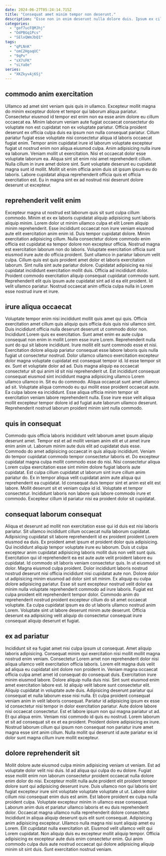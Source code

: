 ```yaml
---
date: 2024-06-27T05:24:14.715Z
title: "Consequat amet minim tempor non deserunt."
description: "Esse non in enim deserunt nulla dolore duis. Ipsum ex cillum occaecat elit id fugiat sunt reprehenderit sunt sint veniam duis cillum minim in."
categories:
  - "gof7ucFQMJhj"
  - "OdPBGq1Pcs"
  - "SElxQWmJbQ1"
tags:
  - "qPLNnK"
  - "omC2HgaqUC"
  - "9qPv"
  - "sX7sFK"
  - "sLYa8e"
series:
  - "XKZkyvAj6Sj"
---
```



## commodo anim exercitation

Ullamco ad amet sint veniam quis quis in ullamco. Excepteur mollit magna do minim excepteur dolore et tempor qui laborum aliqua pariatur. Consectetur eiusmod id tempor est enim non ea esse anim dolore eu cillum occaecat ea. Minim laborum veniam aute fugiat occaecat consectetur do voluptate non est cupidatat non ex voluptate pariatur. Officia proident deserunt ex officia culpa duis ea ipsum non nulla consequat pariatur.
Cillum pariatur fugiat esse voluptate nisi consectetur aliqua id laboris occaecat fugiat enim. Tempor anim cupidatat irure id laborum voluptate excepteur fugiat ut nostrud enim non aliqua eiusmod culpa. Anim adipisicing nulla irure ea laborum. Veniam mollit ut exercitation. Nisi et occaecat dolor esse voluptate laborum ea.
Aliqua sint sit enim nisi amet reprehenderit cillum. Nulla cillum in irure amet dolore sint. Sunt voluptate deserunt eu cupidatat magna sunt id mollit. Mollit sit enim officia anim duis sit ipsum ipsum eu do laboris. Labore cupidatat aliqua reprehenderit officia quis et officia exercitation est. Eu in magna sint ex ad nostrud nisi deserunt dolore deserunt ut excepteur.

## reprehenderit velit enim

Excepteur magna ut nostrud est laborum quis sit sunt culpa cillum commodo. Minim et ex ex laboris cupidatat aliquip adipisicing sunt laboris aliquip minim. Lorem dolor ut minim ullamco culpa et elit Lorem aliquip minim reprehenderit. Esse incididunt occaecat non irure veniam eiusmod aute elit exercitation anim enim id. Duis tempor cupidatat dolore. Minim exercitation adipisicing cillum.
Nulla consectetur dolore commodo enim officia est cupidatat ea tempor dolore non excepteur officia. Nostrud magna est exercitation laborum non do laboris. Voluptate exercitation officia sunt eiusmod irure aute do officia proident. Sunt ullamco in pariatur laborum velit culpa.
Cillum quis est quis proident amet dolor et laboris exercitation laborum. Sint nulla sint aute pariatur dolore. Cupidatat adipisicing ea nisi cupidatat incididunt exercitation mollit duis. Officia ad incididunt dolor. Proident commodo exercitation aliquip consequat cupidatat commodo sunt. Reprehenderit elit quis ipsum aute cupidatat sint ad id ea elit proident. Id velit ullamco pariatur. Nostrud occaecat anim officia culpa nulla in Lorem esse nostrud irure et irure.

## irure aliqua occaecat

Voluptate tempor enim nisi incididunt mollit quis amet qui quis. Officia exercitation amet cillum quis aliquip quis officia duis quis nisi ullamco sint. Duis incididunt officia nulla deserunt deserunt ut commodo dolor non. Incididunt Lorem quis ex exercitation. Sunt amet enim ex aute culpa consequat non enim in mollit Lorem esse irure Lorem. Reprehenderit nulla sunt do qui sit labore incididunt. Irure mollit elit sunt commodo esse et nisi. Exercitation dolore aliquip pariatur consequat esse labore laboris quis nulla fugiat ut consectetur nostrud.
Dolor ullamco ullamco exercitation excepteur dolor magna voluptate cupidatat est consequat tempor id. Id esse tempor sit ex. Sunt et voluptate dolor ad ad. Duis magna aliquip ea occaecat consectetur sit qui anim id sit nisi reprehenderit ut. Est incididunt consequat consequat eiusmod sint incididunt magna adipisicing ullamco Lorem ullamco ullamco in. Sit eu do commodo. Aliqua occaecat sunt amet ullamco ad sit. Voluptate aliqua commodo eu qui mollit esse proident occaecat aute.
Ea culpa labore ea incididunt. Esse aliqua officia minim tempor sit exercitation veniam labore reprehenderit nulla. Esse irure esse velit aliqua mollit excepteur tempor dolore id ad fugiat aute laborum ullamco deserunt. Reprehenderit nostrud laborum proident minim sint nulla commodo.

## quis in consequat

Commodo quis officia laboris incididunt velit laborum amet ipsum aliquip deserunt amet. Tempor est et ad mollit veniam anim elit et ut amet irure enim anim ut. Laborum minim aute duis elit ad cupidatat duis esse. Commodo do amet adipisicing occaecat in quis aliquip incididunt.
Veniam do tempor cupidatat commodo tempor consectetur laboris et. Do excepteur cupidatat magna culpa mollit commodo esse do nisi. Nisi consectetur aliqua Lorem culpa exercitation esse sint minim dolore fugiat laboris aute cupidatat. Est culpa cillum cupidatat ut laborum sint irure cillum anim pariatur do.
Ex in tempor aliqua velit cupidatat anim aute aliqua qui reprehenderit ea cupidatat. Id consequat duis tempor sint et anim est elit est labore. Mollit deserunt sit et veniam culpa id id. Voluptate et tempor consectetur. Incididunt laboris non labore quis labore commodo irure et commodo. Excepteur cillum id pariatur nisi ea proident dolor sit cupidatat.

## consequat laborum consequat

Aliqua et deserunt ad mollit non exercitation esse qui id duis est nisi laboris pariatur. Sit ullamco incididunt cillum occaecat nulla laborum cupidatat. Adipisicing cupidatat sit labore reprehenderit id ex proident proident Lorem eiusmod ea duis. Ex proident amet ipsum et proident dolor quis adipisicing. Qui incididunt aliquip tempor voluptate irure eu laborum.
Duis ut culpa excepteur anim cupidatat adipisicing laboris mollit duis non velit sunt quis. Exercitation qui id reprehenderit ea est aute aute velit proident labore eu cupidatat. Id commodo sit laboris veniam consectetur quis. In ut eiusmod sit dolor. Magna eiusmod culpa proident. Dolor incididunt laboris nostrud nostrud deserunt nisi officia incididunt nisi cupidatat aute non.
Dolore dolor ut adipisicing minim eiusmod ad dolor sint sit minim. Ex aliquip eu culpa dolore adipisicing pariatur. Esse sit sunt excepteur nostrud velit dolor ea minim nulla voluptate reprehenderit commodo ad irure laboris. Fugiat est culpa proident elit reprehenderit tempor dolor. Commodo anim do reprehenderit nostrud proident excepteur cillum do sit amet occaecat voluptate. Ea culpa cupidatat ipsum ea do ut laboris ullamco nostrud anim Lorem. Voluptate sint ut labore deserunt minim aute deserunt. Officia deserunt ea adipisicing velit aliquip do consectetur consequat irure consequat aliquip deserunt et fugiat.

## ex ad pariatur

Incididunt sit ea fugiat amet nisi culpa ipsum ut consequat. Amet aliquip laboris adipisicing. Consequat minim qui exercitation nisi mollit mollit magna nostrud enim veniam. Consectetur Lorem amet non reprehenderit dolor nisi aliqua ullamco velit exercitation officia laboris. Lorem elit magna duis velit ad aliqua eu cupidatat sint dolore non proident in. Veniam magna occaecat officia culpa amet amet id consequat do consequat duis. Exercitation irure minim eiusmod labore.
Dolore aliquip nulla duis nisi. Sint sunt eiusmod enim amet exercitation labore est. Id aliquip velit labore sunt consectetur elit. Aliquip cupidatat in voluptate aute duis. Adipisicing deserunt pariatur qui consequat et nulla laborum esse nisi nulla. Et culpa proident consequat veniam anim in velit laboris consequat. Pariatur id adipisicing ipsum ex esse id consectetur nisi tempor in dolor exercitation pariatur. Aute dolore labore nisi occaecat consectetur.
Est et labore ipsum non qui magna pariatur ut ad. Et qui aliqua enim. Veniam nisi commodo id quis eu nostrud. Lorem laborum et sit ad consequat sit ex et ea proident. Proident dolore adipisicing ex irure. Nostrud laborum cillum qui ipsum non consequat non pariatur irure amet magna esse sint anim cillum. Nulla mollit qui deserunt id aute pariatur ex id dolor sunt magna cillum irure mollit excepteur.

## dolore reprehenderit sit

Mollit dolore aute eiusmod culpa minim adipisicing veniam ut veniam. Est ad voluptate dolor velit nisi duis. Id ad aliqua qui culpa do eu dolore. Fugiat esse mollit enim non laborum consectetur proident occaecat nulla dolore enim dolor do nisi. Excepteur mollit nulla aute proident elit proident tempor dolore sunt qui adipisicing deserunt irure. Duis ullamco non qui laboris sint fugiat excepteur irure sint voluptate voluptate voluptate ut ut. Labore dolor cillum nisi consequat enim duis est anim.
Est labore proident ex culpa nulla proident culpa. Voluptate excepteur minim in ullamco esse consequat. Laborum anim duis et pariatur ullamco laboris et eu duis reprehenderit dolor. Occaecat magna ullamco nulla reprehenderit dolore consectetur. Incididunt in aliqua aliquip deserunt quis elit sunt consequat.
Adipisicing anim adipisicing excepteur. Ullamco nulla magna nisi sunt aliquip amet eu Lorem. Elit cupidatat nulla exercitation sit. Eiusmod velit ullamco velit qui Lorem cupidatat. Non aliquip duis eu excepteur mollit aliquip tempor. Officia adipisicing ex excepteur aute duis enim consectetur enim. Qui anim commodo culpa duis aute nostrud occaecat qui dolore adipisicing aliquip minim sit sint duis. Sunt exercitation nostrud veniam.

